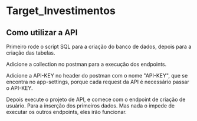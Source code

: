 # Target_Investimentos

## Como utilizar a API

Primeiro rode o script SQL para a criação do banco de dados, depois para a criação das tabelas.

Adicione a collection no postman para a execução dos endpoints.

Adicione a API-KEY no header do postman com o nome "API-KEY", que se encontra no app-settings, porque cada request da API é necessário passar o API-KEY.

Depois execute o projeto de API, e comece com o endpoint de criação de usuário. Para a inserção dos primeiros dados. 
Mas nada o impede de executar os outros endpoints, eles irão funcionar.

